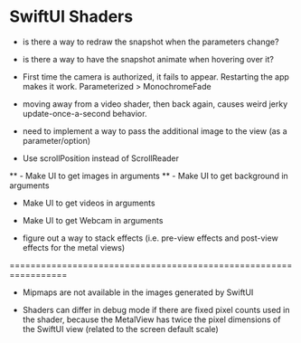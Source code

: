 #  SwiftUI Shaders

- is there a way to redraw the snapshot when the parameters change?
- is there a way to have the snapshot animate when hovering over it?

- First time the camera is authorized, it fails to appear.  Restarting the app makes it work.  Parameterized > MonochromeFade

- moving away from a video shader, then back again, causes weird jerky update-once-a-second behavior.

- need to implement a way to pass the additional image to the view (as a parameter/option)

- Use scrollPosition instead of ScrollReader

** - Make UI to get images in arguments
** - Make UI to get background in arguments
- Make UI to get videos in arguments
- Make UI to get Webcam in arguments

- figure out a way to stack effects (i.e. pre-view effects and post-view effects for the metal views)

=================================================================

- Mipmaps are not available in the images generated by SwiftUI

- Shaders can differ in debug mode if there are fixed pixel counts used in the shader,
   because the MetalView has twice the pixel dimensions of the SwiftUI view (related to the screen default scale)

